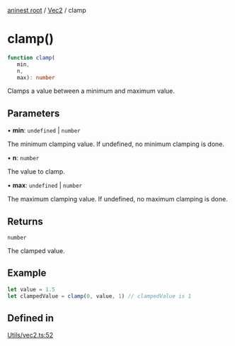 [aninest root](../../index.md) / [Vec2](../index.md) / clamp

# clamp()

```ts
function clamp(
   min, 
   n, 
   max): number
```

Clamps a value between a minimum and maximum value.

## Parameters

• **min**: `undefined` \| `number`

The minimum clamping value. If undefined, no minimum clamping is done.

• **n**: `number`

The value to clamp.

• **max**: `undefined` \| `number`

The maximum clamping value. If undefined, no maximum clamping is done.

## Returns

`number`

The clamped value.

## Example

```ts
let value = 1.5
let clampedValue = clamp(0, value, 1) // clampedValue is 1
```

## Defined in

[Utils/vec2.ts:52](https://github.com/zphrs/aninest/blob/638398f3759b1c9c8747db3d93d805b9d84d9bf5/core/src/Utils/vec2.ts#L52)
